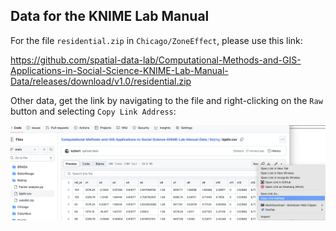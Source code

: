 

## Data for the KNIME Lab Manual



For the file `residential.zip` in `Chicago/ZoneEffect`, please use this link:

https://github.com/spatial-data-lab/Computational-Methods-and-GIS-Applications-in-Social-Science-KNIME-Lab-Manual-Data/releases/download/v1.0/residential.zip

Other data, get the link by navigating to the file and right-clicking on the `Raw` button and selecting `Copy Link Address`:

![](https://github.com/spatial-data-lab/Computational-Methods-and-GIS-Applications-in-Social-Science-KNIME-Lab-Manual-Data/raw/main/image.png)

